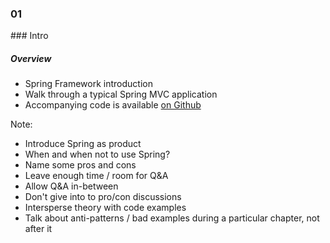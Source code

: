 
<h3 class="chapter-number">01</h3>
### Intro

##### Overview

* Spring Framework introduction
* Walk through a typical Spring MVC application
* Accompanying code is available [on Github](https://github.com/abe-frickelbude/spring-workshop-2019)

<!-- Speaker notes -->
Note:

* Introduce Spring as product
* When and when not to use Spring?
* Name some pros and cons
* Leave enough time / room for Q&A
* Allow Q&A in-between
* Don't give into to pro/con discussions
* Intersperse theory with code examples
* Talk about anti-patterns / bad examples during a particular chapter, not after it